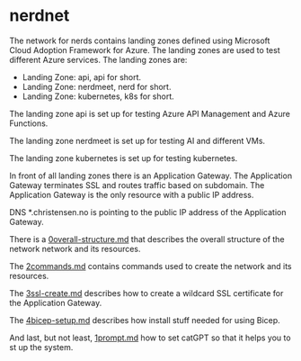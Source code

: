 # nerdnet

The network for nerds contains landing zones defined using Microsoft Cloud Adoption Framework for Azure. The landing zones are used to test different Azure services. The landing zones are:

* Landing Zone: api, api for short.
* Landing Zone: nerdmeet, nerd for short.
* Landing Zone: kubernetes, k8s for short.

The landing zone api is set up for testing Azure API Management and Azure Functions.

The landing zone nerdmeet is set up for testing AI and different VMs.

The landing zone kubernetes is set up for testing kubernetes.

In front of all landing zones there is an Application Gateway. The Application Gateway terminates SSL and routes traffic based on subdomain. The Application Gateway is the only resource with a public IP address.

DNS *.christensen.no is pointing to the public IP address of the Application Gateway.

There is a [0overall-structure.md](0overall-structure.md) that describes the overall structure of the network network and its resources.

The [2commands.md](2commands.md) contains commands used to create the network and its resources.

The [3ssl-create.md](3ssl-create.md) describes how to create a wildcard SSL certificate for the Application Gateway.

The [4bicep-setup.md](4bicep-setup.md) describes how install stuff needed for using Bicep.

And last, but not least, [1prompt.md](1prompt.md) how to set catGPT so that it helps you to st up the system.

